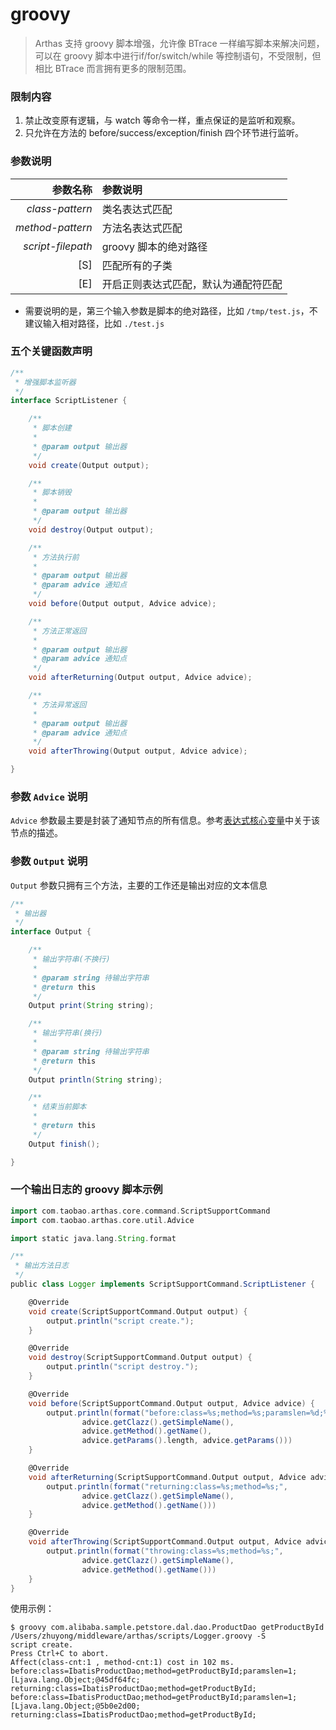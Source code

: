 groovy
===

> Arthas 支持 groovy 脚本增强，允许像 BTrace 一样编写脚本来解决问题，可以在 groovy 脚本中进行if/for/switch/while 等控制语句，不受限制，但相比 BTrace 而言拥有更多的限制范围。

### 限制内容

1. 禁止改变原有逻辑，与 watch 等命令一样，重点保证的是监听和观察。
1. 只允许在方法的 before/success/exception/finish 四个环节进行监听。

### 参数说明

|参数名称|参数说明|
|---:|:---|
|*class-pattern*|类名表达式匹配|
|*method-pattern*|方法名表达式匹配|
|*script-filepath*|groovy 脚本的绝对路径|
|[S]|匹配所有的子类|
|[E]|开启正则表达式匹配，默认为通配符匹配|

* 需要说明的是，第三个输入参数是脚本的绝对路径，比如 `/tmp/test.js`，不建议输入相对路径，比如 `./test.js`
 
### 五个关键函数声明

```java
/**
 * 增强脚本监听器
 */
interface ScriptListener {

    /**
     * 脚本创建
     *
     * @param output 输出器
     */
    void create(Output output);

    /**
     * 脚本销毁
     *
     * @param output 输出器
     */
    void destroy(Output output);

    /**
     * 方法执行前
     *
     * @param output 输出器
     * @param advice 通知点
     */
    void before(Output output, Advice advice);

    /**
     * 方法正常返回
     *
     * @param output 输出器
     * @param advice 通知点
     */
    void afterReturning(Output output, Advice advice);

    /**
     * 方法异常返回
     *
     * @param output 输出器
     * @param advice 通知点
     */
    void afterThrowing(Output output, Advice advice);

}
```

### 参数 `Advice` 说明

`Advice` 参数最主要是封装了通知节点的所有信息。参考[表达式核心变量](https://github.com/alibaba/arthas/wiki/cmds/advice-class)中关于该节点的描述。

### 参数 `Output` 说明

`Output` 参数只拥有三个方法，主要的工作还是输出对应的文本信息

```java
/**
 * 输出器
 */
interface Output {

    /**
     * 输出字符串(不换行)
     *
     * @param string 待输出字符串
     * @return this
     */
    Output print(String string);

    /**
     * 输出字符串(换行)
     *
     * @param string 待输出字符串
     * @return this
     */
    Output println(String string);

    /**
     * 结束当前脚本
     *
     * @return this
     */
    Output finish();

}
```

### 一个输出日志的 groovy 脚本示例

```groovy
import com.taobao.arthas.core.command.ScriptSupportCommand
import com.taobao.arthas.core.util.Advice

import static java.lang.String.format

/**
 * 输出方法日志
 */
public class Logger implements ScriptSupportCommand.ScriptListener {

    @Override
    void create(ScriptSupportCommand.Output output) {
        output.println("script create.");
    }

    @Override
    void destroy(ScriptSupportCommand.Output output) {
        output.println("script destroy.");
    }

    @Override
    void before(ScriptSupportCommand.Output output, Advice advice) {
        output.println(format("before:class=%s;method=%s;paramslen=%d;%s;",
                advice.getClazz().getSimpleName(),
                advice.getMethod().getName(),
                advice.getParams().length, advice.getParams()))
    }

    @Override
    void afterReturning(ScriptSupportCommand.Output output, Advice advice) {
        output.println(format("returning:class=%s;method=%s;",
                advice.getClazz().getSimpleName(),
                advice.getMethod().getName()))
    }

    @Override
    void afterThrowing(ScriptSupportCommand.Output output, Advice advice) {
        output.println(format("throwing:class=%s;method=%s;",
                advice.getClazz().getSimpleName(),
                advice.getMethod().getName()))
    }
}
```

使用示例：

```
$ groovy com.alibaba.sample.petstore.dal.dao.ProductDao getProductById /Users/zhuyong/middleware/arthas/scripts/Logger.groovy -S
script create.
Press Ctrl+C to abort.
Affect(class-cnt:1 , method-cnt:1) cost in 102 ms.
before:class=IbatisProductDao;method=getProductById;paramslen=1;[Ljava.lang.Object;@45df64fc;
returning:class=IbatisProductDao;method=getProductById;
before:class=IbatisProductDao;method=getProductById;paramslen=1;[Ljava.lang.Object;@5b0e2d00;
returning:class=IbatisProductDao;method=getProductById;
```